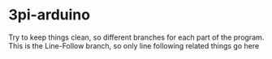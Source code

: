 # 3pi-arduino
Try to keep things clean, so different branches for each part of the program.
This is the Line-Follow branch, so only line following related things go here
